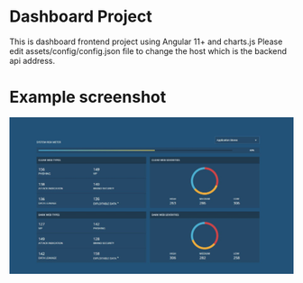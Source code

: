 # Dashboard Project

This is dashboard frontend project using Angular 11+ and charts.js
Please edit assets/config/config.json file to change the host which is the backend api address.

# Example screenshot

![Example Image](example.JPG?raw=true "Dashboard")